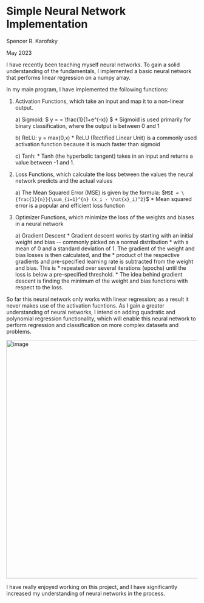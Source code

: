 # Simple Neural Network Implementation
Spencer R. Karofsky

May 2023

I have recently been teaching myself neural networks. To gain a solid understanding of the fundamentals, 
I implemented a basic neural network that performs linear regression on a numpy array.

In my main program, I have implemented the following functions:

1) Activation Functions, which take an input and map it to a non-linear output.
	
	a) Sigmoid: $` y = = \frac{1}{1+e^(-x)} `$
		* Sigmoid is used primarily for binary classification, where the output is between 0 and 1
	
	b) ReLU: y = max(0,x)
		* ReLU (Rectified Linear Unit) is a commonly used activation function because it is much faster than sigmoid
	
	c) Tanh:
		* Tanh (the hyperbolic tangent) takes in an input and returns a value between -1 and 1.

3) Loss Functions, which calculate the loss between the values the neural network predicts and the actual values
	
	a) The Mean Squared Error (MSE) is given by the formula: $`MSE = \{frac{1}{n}}{\sum_{i=1}^{n} (x_i - \hat{x}_i)^2}`$
		* Mean squared error is a popular and efficient loss function

4) Optimizer Functions, which minimize the loss of the weights and biases in a neural network
	
	a) Gradient Descent
		* Gradient descent works by starting with an initial weight and bias -- commonly picked on a normal distribution
		* with a mean of 0 and a standard deviation of 1. The gradient of the weight and bias losses is then calculated, and the
		* product of the respective gradients and pre-specified learning rate is subtracted from the weight and bias. This is 
		* repeated over several iterations (epochs) until the loss is below a pre-specified threshold.
		* The idea behind gradient descent is finding the minimum of the weight and bias functions with respect to the loss.


So far this neural network only works with linear regression; as a result it never makes use of the activation fucntions. As I gain
a greater understanding of neural networks, I intend on adding quadratic and polynomial regression functionality, which will enable this
neural network to perform regression and classification on more complex datasets and problems.

<img width="626" alt="image" src="https://github.com/spencerkarofsky/neuralNetwork/assets/105813301/76d707ad-518b-4d37-9d9f-269160f39668">


I have really enjoyed working on this project, and I have significantly increased my understanding of neural networks in the process.
